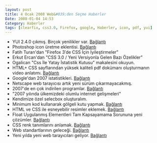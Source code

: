 ```yaml
---
layout: post
title: 4 Ocak 2008 Web&#039;den Seçme Haberler
Date: 2008-01-04 14:53
Category: Haberler
tags: [clearfix, css3.0, Firefox, google, Haberler, icon, pdf, yui]
---
```


-   YUI 2.4.0 çıkmış. Birçok yenilikler var. [Bağlantı][]
-   Photoshop icon üretme eklentisi. [Bağlantı][1]
-   Fatih Turan'dan "Firefox 3′de CSS İçin İyileştirmeler"
-   Erkut Ercan'dan "CSS 3.0 / Yeni Versiyonla Gelen Bazı Özelikler"
-   Ogalican "Css İle Yatay İstatistik Kutusu" makalesini okuyun.
-   HTML+ CSS sayflarından yüksek kaliteli pdf dokümanı oluşturmanın
    video anlatımı. [Bağlantı][5]
-   Google'dan 2007 istatistikleri. [Bağlantı][6]
-   Netscape web tarayıcısı artık yeni sürüm çıkarmayacakmış.
-   2007'de en çok indirilen programlar. [Bağlantı][8]
-   "2007 yılında ülkemizdeki olumlu internet gelişmeleri"
-   Kendimize özel selecbox oluşturalım.
-   Minimum kod kullanarak gölgeli kutu yapmak. [Bağlantı][11]
-   HTML ve CSS ile esneyebilir resimler eklemek. [Bağlantı][12]
-   Float Uygulanmış Elementleri Tam Kapsayamama Sorununa yeni çözümler.
    [Bağlantı][13]
-   CSS renk tanımlarını anlamak. [Bağlantı][14]
-   Web standartlarının geleceği. [Bağlantı][15]
-   Yeni yılda yeni web tarayıcıları geliyor. [Bağlantı][16]


  [Bağlantı]: http://developer.yahoo.com/yui/ "YUI 2.4.0"
  [1]: http://www.sibcode.com/icon-plugin/index.htm "ikon yap"
  [5]: http://www.youtube.com/watch?v=vcXUrNSvjhU "pdf yap"
  [6]: http://googlesystem.blogspot.com/2007/12/2007-metrics.html
    "Google istatistikleri"
  [8]: http://www.download.com/8301-2007_4-9835850-12.html
    "2007 İndirilenler"
  [11]: http://tjkdesign.com/articles/drop-shadow_and_AlphaImageLoader.asp
    "minimum kod ve gölgeli kutu"
  [12]: http://www.sitepoint.com/blogs/2007/12/20/stretchy-images-with-html-and-css/
    "esnek resimler"
  [13]: http://tjkdesign.com/articles/clearing-floats_and_block-formatting_context.asp
    "eski ve yeni çözümler"
  [14]: http://kilianvalkhof.com/2007/design/understanding-css-colour-modes/
    "renk tanımları"
  [15]: http://www.b-list.org/weblog/2007/dec/17/standards/
    "standartların geleceği"
  [16]: http://www.css3.info/2008-the-year-of-the-layout-engine/
    "yeni tarayıcılar"
